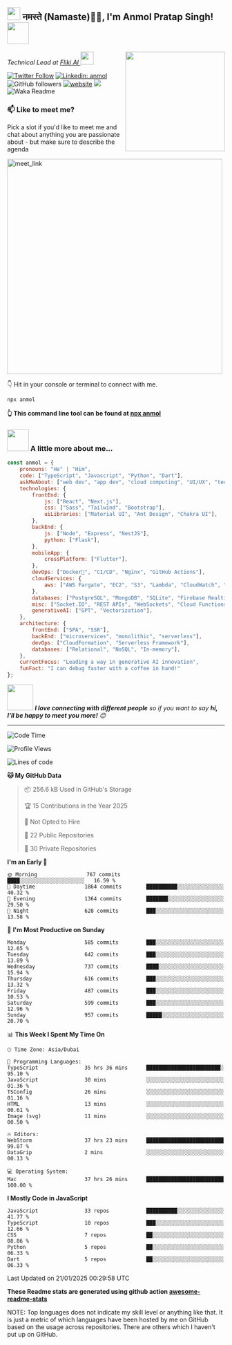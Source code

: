 <h2><img src="https://emojis.slackmojis.com/emojis/images/1531849430/4246/blob-sunglasses.gif?1531849430" width="30"/> नमस्ते (Namaste)🙏🏻, I'm Anmol Pratap Singh! <img src="https://media.giphy.com/media/12oufCB0MyZ1Go/giphy.gif" width="50"></h2>
<img align='right' src="https://media.giphy.com/media/M9gbBd9nbDrOTu1Mqx/giphy.gif" width="230">
<p><em>Technical Lead at <a href="https://fliki.ai/">Fliki AI
</a><img src="https://media.giphy.com/media/WUlplcMpOCEmTGBtBW/giphy.gif" width="30"> 
</em></p>

[![Twitter Follow](https://img.shields.io/twitter/follow/misteranmol?label=Follow)](https://twitter.com/intent/follow?screen_name=misteranmol)
[![Linkedin: anmol](https://img.shields.io/badge/-anmol-blue?style=flat-square&logo=Linkedin&logoColor=white&link=https://www.linkedin.com/in/anmol-p-singh/)](https://www.linkedin.com/in/anmol098/)
![GitHub followers](https://img.shields.io/github/followers/anmol098?label=Follow&style=social)
[![website](https://img.shields.io/badge/Website-46a2f1.svg?&style=flat-square&logo=Google-Chrome&logoColor=white&link=https://anmolsingh.me/)](https://anmolsingh.me/)
![](https://visitor-badge.glitch.me/badge?page_id=anmol098.anmol098)
![Waka Readme](https://github.com/anmol098/anmol098/workflows/Waka%20Readme/badge.svg)

### 📫 Like to meet me?

Pick a slot if you'd like to meet me and chat about anything you are passionate about - but make sure to describe the agenda

<a href="https://calendly.com/anmol098/30min" target="_blank"><img width="498" alt="meet_link" src="https://user-images.githubusercontent.com/15426564/144297439-f530f383-e73e-41e0-9914-a9b7d3f432e5.png"></a>

👇 Hit in your console or terminal to connect with me.

```bash
npx anmol
```
**👆 This command line tool can be found at [npx anmol](https://github.com/anmol098/npx_card)**

### <img src="https://media.giphy.com/media/VgCDAzcKvsR6OM0uWg/giphy.gif" width="50"> A little more about me...  

```javascript
const anmol = {
    pronouns: "He" | "Him",
    code: ["TypeScript", "Javascript", "Python", "Dart"],
    askMeAbout: ["web dev", "app dev", "cloud computing", "UI/UX", "tech trends"],
    technologies: {
        frontEnd: {
            js: ["React", "Next.js"],
            css: ["Sass", "Tailwind", "Bootstrap"],
            uiLibraries: ["Material UI", "Ant Design", "Chakra UI"],
        },
        backEnd: {
            js: ["Node", "Express", "NestJS"],
            python: ["Flask"],
        },
        mobileApp: {
            crossPlatform: ["Flutter"],
        },
        devOps: ["Docker🐳", "CI/CD", "Nginx", "GitHub Actions"],
        cloudServices: {
            aws: ["AWS Fargate", "EC2", "S3", "Lambda", "CloudWatch", "RDS"],
        },
        databases: ["PostgreSQL", "MongoDB", "SQLite", "Firebase Realtime DB", "redis"],
        misc: ["Socket.IO", "REST APIs", "WebSockets", "Cloud Functions"],
        generativeAI: ["GPT", "Vectorization"],
    },
    architecture: {
        frontEnd: ["SPA", "SSR"],
        backEnd: ["microservices", "monolithic", "serverless"],
        devOps: ["CloudFormation", "Serverless Framework"],
        databases: ["Relational", "NoSQL", "In-memory"],
    },
    currentFocus: "Leading a way in generative AI innovation",
    funFact: "I can debug faster with a coffee in hand!"
};
```

<img src="https://media.giphy.com/media/LnQjpWaON8nhr21vNW/giphy.gif" width="60"> <em><b>I love connecting with different people</b> so if you want to say <b>hi, I'll be happy to meet you more!</b> 😊</em>

---
<!--START_SECTION:waka-->
![Code Time](http://img.shields.io/badge/Code%20Time-3%2C599%20hrs%2010%20mins-blue)

![Profile Views](http://img.shields.io/badge/Profile%20Views-746-blue)

![Lines of code](https://img.shields.io/badge/From%20Hello%20World%20I%27ve%20Written-6.8%20million%20lines%20of%20code-blue)

**🐱 My GitHub Data** 

> 📦 256.6 kB Used in GitHub's Storage 
 > 
> 🏆 15 Contributions in the Year 2025
 > 
> 🚫 Not Opted to Hire
 > 
> 📜 22 Public Repositories 
 > 
> 🔑 30 Private Repositories 
 > 
**I'm an Early 🐤** 

```text
🌞 Morning                767 commits         ████░░░░░░░░░░░░░░░░░░░░░   16.59 % 
🌆 Daytime                1864 commits        ██████████░░░░░░░░░░░░░░░   40.32 % 
🌃 Evening                1364 commits        ███████░░░░░░░░░░░░░░░░░░   29.50 % 
🌙 Night                  628 commits         ███░░░░░░░░░░░░░░░░░░░░░░   13.58 % 
```
📅 **I'm Most Productive on Sunday** 

```text
Monday                   585 commits         ███░░░░░░░░░░░░░░░░░░░░░░   12.65 % 
Tuesday                  642 commits         ███░░░░░░░░░░░░░░░░░░░░░░   13.89 % 
Wednesday                737 commits         ████░░░░░░░░░░░░░░░░░░░░░   15.94 % 
Thursday                 616 commits         ███░░░░░░░░░░░░░░░░░░░░░░   13.32 % 
Friday                   487 commits         ███░░░░░░░░░░░░░░░░░░░░░░   10.53 % 
Saturday                 599 commits         ███░░░░░░░░░░░░░░░░░░░░░░   12.96 % 
Sunday                   957 commits         █████░░░░░░░░░░░░░░░░░░░░   20.70 % 
```


📊 **This Week I Spent My Time On** 

```text
🕑︎ Time Zone: Asia/Dubai

💬 Programming Languages: 
TypeScript               35 hrs 36 mins      ████████████████████████░   95.10 % 
JavaScript               30 mins             ░░░░░░░░░░░░░░░░░░░░░░░░░   01.36 % 
TSConfig                 26 mins             ░░░░░░░░░░░░░░░░░░░░░░░░░   01.16 % 
HTML                     13 mins             ░░░░░░░░░░░░░░░░░░░░░░░░░   00.61 % 
Image (svg)              11 mins             ░░░░░░░░░░░░░░░░░░░░░░░░░   00.50 % 

🔥 Editors: 
WebStorm                 37 hrs 23 mins      █████████████████████████   99.87 % 
DataGrip                 2 mins              ░░░░░░░░░░░░░░░░░░░░░░░░░   00.13 % 

💻 Operating System: 
Mac                      37 hrs 26 mins      █████████████████████████   100.00 % 
```

**I Mostly Code in JavaScript** 

```text
JavaScript               33 repos            ██████████░░░░░░░░░░░░░░░   41.77 % 
TypeScript               10 repos            ███░░░░░░░░░░░░░░░░░░░░░░   12.66 % 
CSS                      7 repos             ██░░░░░░░░░░░░░░░░░░░░░░░   08.86 % 
Python                   5 repos             ██░░░░░░░░░░░░░░░░░░░░░░░   06.33 % 
Dart                     5 repos             ██░░░░░░░░░░░░░░░░░░░░░░░   06.33 % 
```




 Last Updated on 21/01/2025 00:29:58 UTC
<!--END_SECTION:waka-->

**These Readme stats are generated using github action [awesome-readme-stats](https://github.com/anmol098/waka-readme-stats)**

NOTE: Top languages does not indicate my skill level or anything like that. It is just a metric of which languages have been hosted by me on GitHub based on the usage across repositories. There are others which I haven't put up on GitHub.
